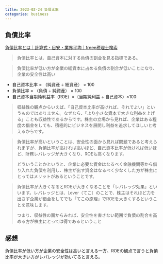 ```yaml
---
title: 2023-02-24 負債比率
categories: business
---
```


## 負債比率

[負債比率とは｜計算式・目安・業界平均｜freee税理士検索](https://advisors-freee.jp/article/category/cat-big-02/cat-small-04/13534/)

> 負債比率とは、自己資本に対する負債の割合を見る指標である。

> 負債比率が低い方が企業の総資本に占める負債の割合が低いことになり、企業の安全性は高い

- 自己資本比率 = （純資産 ÷ 総資産） × 100
- 負債比率 = （負債 ÷ 純資産） × 100
- 自己資本当期純利益率（ROE）=（当期純利益 ÷ 自己資本）×100

> 収益性の観点からいえば、「自己資本比率が高ければ、それでよい」というものではありません。なぜなら、「より小さな資本で大きな利益を上げる」ことも収益性であるからです。株主の立場から見れば、企業はある程度の借金をしても、積極的にビジネスを展開し利益を追求してほしいと考えるからです。

> 負債比率が高いということは、安全性の面から見れば問題であると考えられますが、負債比率が高ければ高いほど、自己資本比率が低ければ低いほど、財務レバレッジが大きくなり、ROEも高くなります。
>
> どういうことかというと、企業に必要な資金はなるべく金融機関等から借り入れた負債を利用し、株主が出す資金はなるべく少なくした方が株主にとってはメリットがあるということです。

> 負債比率が大きくなるとROEが大きくなることを「レバレッジ効果」といいます。レバレッジとは、Lever（てこ）のことで、株主はそれほど力を出さず企業が借金をしてでも「てこの原理」でROEを大きくするということを意味します。
>
> つまり、収益性の面からみれば、安全性を害さない範囲で負債の割合を高める方が株主にとっては得であるということ

## 感想

負債比率が低い方が企業の安全性は高いと言える一方、ROEの観点で言うと負債比率が大きい方がレバレッジが効いてると言える。
